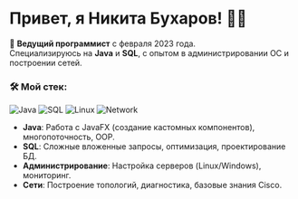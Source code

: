 # Привет, я Никита Бухаров! 👨‍💻

🚀 **Ведущий программист** с февраля 2023 года.  
Специализируюсь на **Java** и **SQL**, с опытом в администрировании ОС и построении сетей.

### 🛠 Мой стек:
![Java](https://img.shields.io/badge/Java-ED8B00?style=flat&logo=openjdk&logoColor=white)
![SQL](https://img.shields.io/badge/SQL-4479A1?style=flat&logo=postgresql&logoColor=white)
![Linux](https://img.shields.io/badge/Linux-FCC624?style=flat&logo=linux&logoColor=black)
![Network](https://img.shields.io/badge/Network-Config-2CA5E0?style=flat&logo=cisco&logoColor=white)

- **Java**: Работа с JavaFX (создание кастомных компонентов), многопоточность, OOP.  
- **SQL**: Сложные вложенные запросы, оптимизация, проектирование БД.  
- **Администрирование**: Настройка серверов (Linux/Windows), мониторинг.  
- **Сети**: Построение топологий, диагностика, базовые знания Cisco.
